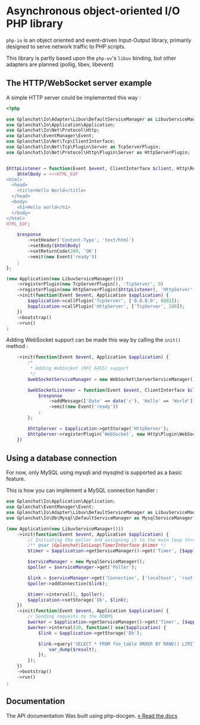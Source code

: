 Asynchronous object-oriented I/O PHP library
=======================

`php-io` is an object oriented and event-driven Input-Output library, primarily designed to serve network traffic to PHP scripts.

This library is partly based upon the `php-uv`'s `libuv` binding, but other adapters are planned (pollig, libev, libevent)

## The HTTP/WebSocket server example

A simple HTTP server could be implemented this way :

```php
<?php

use Gplanchat\Io\Adapter\Libuv\DefaultServiceManager as LibuvServiceManager;
use Gplanchat\Io\Application\Application;
use Gplanchat\Io\Net\Protocol\Http;
use Gplanchat\EventManager\Event;
use Gplanchat\Io\Net\Tcp\ClientInterface;
use Gplanchat\Io\Net\Tcp\Plugin\Server as TcpServerPlugin;
use Gplanchat\Io\Net\Protocol\Http\Plugin\Server as HttpServerPlugin;


$httpListener = function(Event $event, ClientInterface $client, Http\Request $request, Http\Response $response) {
    $htmlBody = <<<HTML_EOF
<html>
  <head>
    <title>Hello World</title>
  </head>
  <body>
    <h1>Hello world</h1>
  </body>
</html>
HTML_EOF;

    $response
        ->setHeader('Content-Type', 'text/html')
        ->setBody($htmlBody)
        ->setReturnCode(200, 'OK')
        ->emit(new Event('ready'))
    ;
};

(new Application(new LibuvServiceManager()))
    ->registerPlugin(new TcpServerPlugin(), 'TcpServer', 0)
    ->registerPlugin(new HttpServerPlugin($httpListener), 'HttpServer', 0)
    ->init(function(Event $event, Application $application) {
        $application->callPlugin('TcpServer', ['0.0.0.0', 8081]);
        $application->callPlugin('HttpServer', ['TcpServer', 200]);
    })
    ->bootstrap()
    ->run()
;
```

Adding WebSocket support can be made this way by calling the `init()` method :

```php
    ->init(function(Event $event, Application $application) {
        /*
         * Adding WebSocket (RFC 6455) support
         */
        $webSocketServiceManager = new WebSocket\ServerServiceManager();

        $webSocketListener = function(Event $event, ClientInterface $client, WebSocket\Request $request, WebSocket\Response $response) {
            $response
                ->addMessage(['Date' => date('c'), 'Hello' => 'World'])
                ->emit(new Event('ready'))
            ;
        };

        $httpServer = $application->getStorage('HttpServer');
        $httpServer->registerPlugin('WebSocket', new Http\Plugin\WebSocket($webSocketServiceManager, $webSocketListener));
    })
```

## Using a database connection

For now, only MySQL using mysqli and mysqlnd is supported as a basic feature.

This is how you can implement a MySQL connection handler :

```php
use Gplanchat\Io\Application\Application;
use Gplanchat\EventManager\Event;
use Gplanchat\Io\Adapter\Libuv\DefaultServiceManager as LibuvServiceManager;
use Gplanchat\Io\Db\Mysql\DefaultServiceManager as MysqlServiceManager;

(new Application(new LibuvServiceManager()))
    ->init(function(Event $event, Application $application) {
        // Initiating the poller and assigning it to the main loop through a timer
        /** @var \Gplanchat\Io\Loop\TimerInterface $timer */
        $timer = $application->getServiceManager()->get('Timer', [$application->getCurrentLoop()]);

        $serviceManager = new MysqlServiceManager();
        $poller = $serviceManager->get('Poller');

        $link = $serviceManager->get('Connection', ['localhost', 'root', '', 'foo_database']);
        $poller->addConnection($link);

        $timer->interval(1, $poller);
        $application->setStorage('Db', $link);
    })
    ->init(function(Event $event, Application $application) {
        // Sending requests to the RDBMS
        $worker = $application->getServiceManager()->get('Timer', [$application->getCurrentLoop()]);
        $worker->interval(20, function() use($application) {
            $link = $application->getStorage('Db');

            $link->query('SELECT * FROM foo_table ORDER BY RAND() LIMIT 1', function($result) {
                var_dump($result);
            });
        });
    })
    ->bootstrap()
    ->run()
;
```
## Documentation

The API documentation Was built using php-docgen. [» Read the docs](docs/api/README.md)

